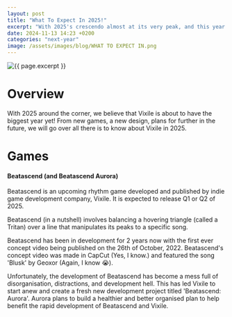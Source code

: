 ```yaml
---
layout: post
title: "What To Expect In 2025!"
excerpt: "With 2025's crescendo almost at its very peak, and this year's light about to dim, it's time to reveal the many ideas and projects expected from Vixile in 2025!"
date: 2024-11-13 14:23 +0200
categories: "next-year"
image: /assets/images/blog/WHAT TO EXPECT IN.png
---
```

<img class="page-image" src="{{ site.baseurl }}{{ page.image }}" alt="{{ page.excerpt }}">

# Overview

With 2025 around the corner, we believe that Vixile is about to have the biggest year yet! From new games, a new design, plans for further in the future, we will go over all there is to know about Vixile in 2025.

# Games

#### Beatascend (and Beatascend Aurora)

Beatascend is an upcoming rhythm game developed and published by indie game development company, Vixile. It is expected to release Q1 or Q2 of 2025. 

Beatascend (in a nutshell) involves balancing a hovering triangle (called a Tritan) over a line that manipulates its peaks to a specific song.

Beatascend has been in development for 2 years now with the first ever concept video being published on the 26th of October, 2022. Beatascend's concept video was made in CapCut (Yes, I know.) and featured the song 'Blusk' by Geoxor (Again, I know :sob:). 

Unfortunately, the development of Beatascend has become a mess full of disorganisation, distractions, and development hell. This has led Vixile to start anew and create a fresh new development project titled 'Beatascend: Aurora'. Aurora plans to build a healthier and better organised plan to help benefit the rapid development of Beatascend and Vixile.
